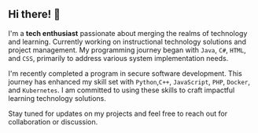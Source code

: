 <!--
**bilarikan/bilarikan** is a ✨ _special_ ✨ repository because its `README.md` (this file) appears on your GitHub profile.

Here are some ideas to get you started:

- 🔭 I’m currently working on ...
- 🌱 I’m currently learning ...
- 👯 I’m looking to collaborate on ...
- 🤔 I’m looking for help with ...
- 💬 Ask me about ...
- 📫 How to reach me: ...
- 😄 Pronouns: ...
- ⚡ Fun fact: ...
-->

## Hi there! 👋

I'm a **tech enthusiast** passionate about merging the realms of technology and learning. Currently working on instructional technology solutions and project management. My programming journey began with `Java`, `C#`, `HTML`, and `CSS`, primarily to address various system implementation needs.

I'm recently completed a program in secure software development. This journey has enhanced my skill set with `Python`,`C++`, `JavaScript`, `PHP`, `Docker`, and `Kubernetes`. I am committed to using these skills to craft impactful learning technology solutions.

Stay tuned for updates on my projects and feel free to reach out for collaboration or discussion.
